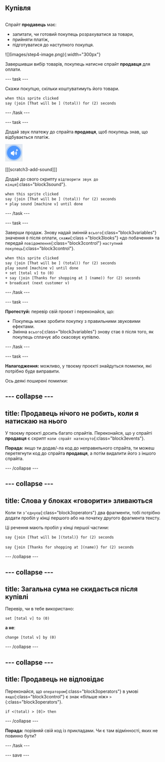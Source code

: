 ## Купівля

<div style="display: flex; flex-wrap: wrap">
<div style="flex-basis: 200px; flex-grow: 1; margin-right: 15px;">

Спрайт **продавець** має:
- запитати, чи готовий покупець розрахуватися за товари,
- прийняти платіж,
- підготуватися до наступного покупця.
</div>
<div>
![](images/step4-image.png){:width="300px"}
</div>
</div>

Завершивши вибір товарів, покупець натисне спрайт **продавця** для оплати.

--- task ---

 Скажи покупцю, скільки коштуватимуть його товари.

```blocks3
when this sprite clicked
say (join [That will be ] (total)) for (2) seconds 
```

--- /task ---

--- task ---

Додай звук платежу до спрайта **продавця**, щоб покупець знав, що відбувається платіж.

![Додати іконку звуку](images/add-sound.png)

[[[scratch3-add-sound]]]

Додай до свого скрипту `відтворити звук до кінця`{:class="block3sound"}.

```blocks3
when this sprite clicked
say (join [That will be ] (total)) for (2) seconds
+ play sound [machine v] until done 
```

--- /task ---

--- task ---

Заверши продаж. Знову надай змінній `всього`{:class="block3variables"} значення `0` після оплати, `скажи`{:class ="block3looks"} «до побачення» та передай `повідомлення`{:class="block3control"} `наступний покупець`{:class="block3control"}.

```blocks3
when this sprite clicked
say (join [That will be ] (total)) for (2) seconds
play sound [machine v] until done 
+ set [total v] to (0)
+ say (join [Thanks for shopping at ] (name)) for (2) seconds
+ broadcast (next customer v)
```

--- /task ---

--- task ---

**Протестуй:** перевір свій проєкт і переконайся, що:
- Покупець може зробити покупку з правильними звуковими ефектами.
- Змінна `всього`{:class="block3variables"} знову стає `0` після того, як покупець сплачує або скасовує купівлю.

--- /task ---


--- task ---

**Налагодження:** можливо, у твоєму проєкті знайдуться помилки, які потрібно буде виправити.

Ось деякі поширені помилки:

--- collapse ---
---
title: Продавець нічого не робить, коли я натискаю на нього
---

У твоєму проєкті досить багато спрайтів. Переконайся, що у спрайті **продавця** є скрипт `коли спрайт натиснуто`{:class="block3events"}.

**Порада:** якщо ти додав/-ла код до неправильного спрайта, ти можеш перетягнути код до спрайта **продавця**, а потім видалити його з іншого спрайта.

--- /collapse ---

--- collapse ---
---
title: Слова у блоках «говорити» зливаються
---

Коли ти `з’єднуєш`{:class="block3operators"} два фрагменти, тобі потрібно додати пробіл у кінці першого або на початку другого фрагмента тексту.

Ці речення мають пробіл у кінці першої частини:

```blocks3
say {join [That will be ](total)} for (2) seconds

say {join [Thanks for shopping at ](name)} for (2) seconds
```

--- /collapse ---

--- collapse ---
---
title: Загальна сума не скидається після купівлі
---

Перевір, чи в тебе використано:

```blocks3
set [total v] to (0)
```

**а не**:

```blocks3
change [total v] by (0)
```

--- /collapse ---

--- collapse ---
---
title: Продавець не відповідає
---

Переконайся, що `оператором`{:class="block3operators"} в умові `якщо`{:class="block3control"} є знак «більше ніж» `>`{:class="block3operators"}.

```blocks3
if <(total) > [0]> then
```

--- /collapse ---

**Порада:** порівняй свій код із прикладами. Чи є там відмінності, яких не повинно бути?

--- /task ---

--- save ---
